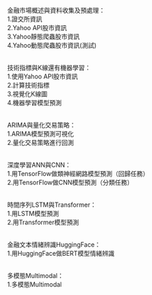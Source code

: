金融市場概述與資料收集及預處理：<br>
1.證交所資訊<br>
2.Yahoo API股市資訊<br>
3.Yahoo靜態爬蟲股市資訊<br>
4.Yahoo動態爬蟲股市資訊(測試)<br><br>

技術指標與K線還有機器學習：<br>
1.使用Yahoo API股市資訊<br>
2.計算技術指標<br>
3.視覺化K線圖<br>
4.機器學習模型預測<br><br>

ARIMA與量化交易策略：<br>
1.ARIMA模型預測可視化<br>
2.量化交易策略進行回測<br><br>

深度學習ANN與CNN：<br>
1.用TensorFlow做類神經網路模型預測（回歸任務）<br>
2.用TensorFlow做CNN模型預測（分類任務）<br><br>

時間序列LSTM與Transformer：<br>
1.用LSTM模型預測<br>
2.用Transformer模型預測<br><br>

金融文本情緒辨識HuggingFace：<br>
1.用HuggingFace做BERT模型情緒辨識<br><br>

多模態Multimodal：<br>
1.多模態Multimodal<br><br>
